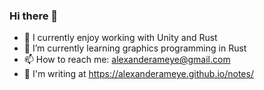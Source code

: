 ### Hi there 👋

- 🔭 I currently enjoy working with Unity and Rust
- 🌱 I’m currently learning graphics programming in Rust
- 📫 How to reach me: alexanderameye@gmail.com
- 💬 I'm writing at https://alexanderameye.github.io/notes/

<!--
**alexanderameye/alexanderameye** is a ✨ _special_ ✨ repository because its `README.md` (this file) appears on your GitHub profile.

Here are some ideas to get you started:

- 🔭 I’m currently working on ...
- 🌱 I’m currently learning ...
- 👯 I’m looking to collaborate on ...
- 🤔 I’m looking for help with ...
- 💬 Ask me about ...
- 📫 How to reach me: ...
- 😄 Pronouns: ...
- ⚡ Fun fact: ...
-->
